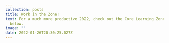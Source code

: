 ```yaml
---
collection: posts
title: Work in the Zone!
text: For a much more productive 2022, check out the Core Learning Zone programs
  below.
image: ""
date: 2022-01-26T20:30:25.027Z
---
```

